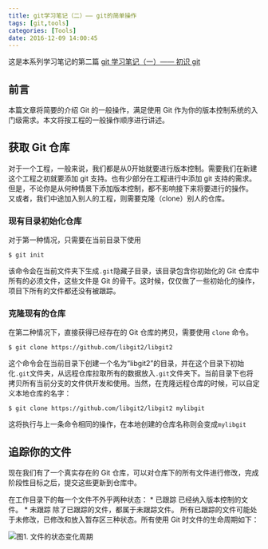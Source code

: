 ```yaml
---
title: git学习笔记（二）—— git的简单操作
tags: [git,tools]
categories: [Tools]
date: 2016-12-09 14:00:45
---
```


这是本系列学习笔记的第二篇
[git 学习笔记（一）—— 初识 git](http://wluo.me/2016/12/08/git-study-notebook-one/)

前言
---

本篇文章将简要的介绍 Git 的一般操作，满足使用 Git 作为你的版本控制系统的入门级需求。本文将按工程的一般操作顺序进行讲述。

获取 Git 仓库
---
对于一个工程，一般来说，我们都是从0开始就要进行版本控制。需要我们在新建这个工程之初就要添加 git 支持。也有少部分在工程进行中添加 git 支持的需求。但是，不论你是从何种情景下添加版本控制，都不影响接下来将要进行的操作。
又或者，我们中途加入别人的工程，则需要克隆（clone）别人的仓库。

### 现有目录初始化仓库

对于第一种情况，只需要在当前目录下使用
```git
$ git init
```
该命令会在当前文件夹下生成`.git`隐藏子目录，该目录包含你初始化的 Git 仓库中所有的必须文件，这些文件是 Git 的骨干。这时候，仅仅做了一些初始化的操作，项目下所有的文件都还没有被跟踪。

### 克隆现有的仓库

在第二种情况下，直接获得已经存在的 Git 仓库的拷贝，需要使用 `clone` 命令。
```git
$ git clone https://github.com/libgit2/libgit2
```
这个命令会在当前目录下创建一个名为“libgit2”的目录，并在这个目录下初始化`.git`文件夹，从远程仓库拉取所有的数据放入`.git`文件夹下。当前目录下也将拷贝所有当前分支的文件供开发和使用。当然，在克隆远程仓库的时候，可以自定义本地仓库的名字：
```git
$ git clone https://github.com/libgit2/libgit2 mylibgit
```
这将执行与上一条命令相同的操作，在本地创建的仓库名称则会变成`mylibgit`

追踪你的文件
---
现在我们有了一个真实存在的 Git 仓库，可以对仓库下的所有文件进行修改，完成阶段性目标之后，提交这些更新到仓库中。

在工作目录下的每一个文件不外乎两种状态：
	* 已跟踪	已经纳入版本控制的文件。
	* 未跟踪	除了已跟踪的文件，都属于未跟踪文件。
所有已跟踪的文件可能处于未修改，已修改和放入暂存区三种状态。所有使用 Git 时文件的生命周期如下：

![图1. 文件的状态变化周期](/images/git/lifecycle.png)
